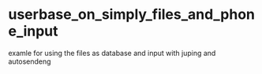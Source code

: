# userbase_on_simply_files_and_phone_input
examle for using the files as database and input with juping and autosendeng
